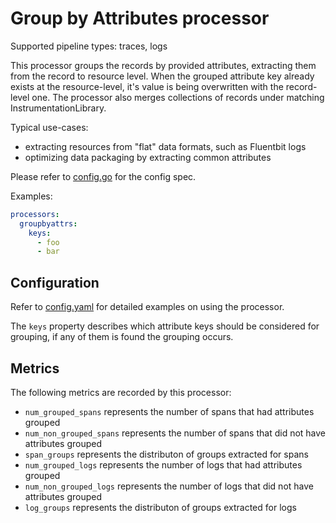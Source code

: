 # Group by Attributes processor

Supported pipeline types: traces, logs

This processor groups the records by provided attributes, extracting them from the 
record to resource level. When the grouped attribute key already exists at the resource-level,
it's value is being overwritten with the record-level one. The processor also merges collections of records 
under matching InstrumentationLibrary.

Typical use-cases:

* extracting resources from "flat" data formats, such as Fluentbit logs
* optimizing data packaging by extracting common attributes

Please refer to [config.go](./config.go) for the config spec.

Examples:

```yaml
processors:
  groupbyattrs:
    keys:
      - foo
      - bar
```

## Configuration

Refer to [config.yaml](./testdata/config.yaml) for detailed examples on using the processor.

The `keys` property describes which attribute keys should be considered for grouping, if any of them is found
the grouping occurs.

## Metrics

The following metrics are recorded by this processor:
* `num_grouped_spans` represents the number of spans that had attributes grouped
* `num_non_grouped_spans` represents the number of spans that did not have attributes grouped
* `span_groups` represents the distributon of groups extracted for spans
* `num_grouped_logs` represents the number of logs that had attributes grouped
* `num_non_grouped_logs` represents the number of logs that did not have attributes grouped
* `log_groups` represents the distributon of groups extracted for logs

